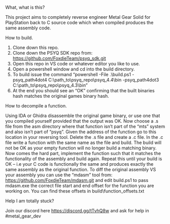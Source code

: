 What, what is this?

This project aims to completely reverse engineer Metal Gear Solid for PlayStation back to C source code which when compiled produces the same assembly code.

How to build.

1.	Clone down this repo.
2.	Clone down the PSYQ SDK repo from: https://github.com/FoxdieTeam/psyq_sdk.git
3.	Open this repo in VS code or whatever editor you like to use.
4.	Open a powershell window and cd into the build directory.
5.	To build issue the command “powershell -File .\build.ps1 -psyq_path4dot4 C:\path_to\psyq_repo\psyq_4.4\bin -psyq_path4dot3  C:\path_to\psyq_repo\psyq_4.3\bin”
6.	At the end you should see an “OK” confirming that the built binaries hash matches the original games binary hash.

How to decompile a function.

Using IDA or Ghidra disassemble the original game binary, or use one that you compiled yourself provided that the output was OK. Now choose a .s file from the asm directory where that function isn’t part of the “mts” system and also isn’t part of “psyq”.
Given the address of the function go to this location in your reversing tool. Delete the .s file and create a .c file. In the .c file write a function with the same name as the file and build. The build will not be OK as your empty function will no longer build a matching binary.
Now comes the hard part, implement the function such that it matches the functionality of the assembly and build again. Repeat this until your build is OK – i.e your C code is functionally the same and produces exactly the same assembly as the original function.
To diff the original assembly VS your assembly you can use the “mdasm” tool from: https://github.com/FoxdieTeam/mdasm.git and edit build.ps1 to pass mdasm.exe the correct file start and end offset for the function you are working on. You can find these offsets in build\function_offsets.txt

Help I am totally stuck?

Join our discord here https://discord.gg/tTvhQ8w and ask for help in #metal_gear_dev
